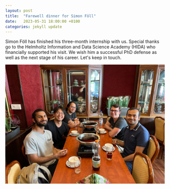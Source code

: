 ```yaml
---
layout: post
title:  "Farewell dinner for Simon Föll"
date:   2023-05-31 18:00:00 +0100
categories: jekyll update
---
```

Simon Föll has finished his three-month internship with us. Special thanks go to the Helmholtz Information and Data Science Academy (HIDA) who financially supported his visit. We wish him a successful PhD defense as well as the next stage of his career. Let's keep in touch.

![A farewell dinner for Simon Föll](/assets/img/posts/farewell-dinner-simon-foell.jpeg)
